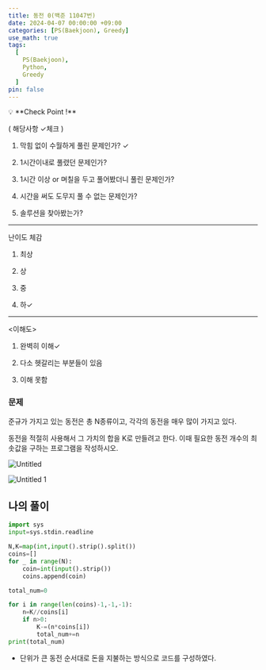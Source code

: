```yaml
---
title: 동전 0(백준 11047번)
date: 2024-04-07 00:00:00 +09:00
categories: [PS(Baekjoon), Greedy]
use_math: true
tags:
  [
    PS(Baekjoon),
    Python,
    Greedy
  ]
pin: false
---
```


<aside>
💡 **Check Point !**

( 해당사항 ✓체크 )

1. 막힘 없이 수월하게 풀린 문제인가? ✓

2. 1시간이내로 풀렸던 문제인가?

3. 1시간 이상 or 며칠을 두고 풀어봤더니 풀린 문제인가?

4. 시간을 써도 도무지 풀 수 없는 문제인가?

5. 솔루션을 찾아봤는가?

---

난이도 체감

1. 최상

2. 상

3. 중

4. 하✓

---

<이해도>

1. 완벽히 이해✓

2. 다소 헷갈리는 부분들이 있음

3. 이해 못함

</aside>

### 문제

준규가 가지고 있는 동전은 총 N종류이고, 각각의 동전을 매우 많이 가지고 있다.

동전을 적절히 사용해서 그 가치의 합을 K로 만들려고 한다. 이때 필요한 동전 개수의 최솟값을 구하는 프로그램을 작성하시오.

![Untitled](https://github.com/gihuni99/gihuni99.github.io/assets/90080065/444a9a6c-6bd5-4f2d-a47b-45a58ccafbca)

![Untitled 1](https://github.com/gihuni99/gihuni99.github.io/assets/90080065/95a7ceae-bee4-43f6-8037-761cc75aa4a3)

## 나의 풀이

```python
import sys
input=sys.stdin.readline

N,K=map(int,input().strip().split())
coins=[]
for _ in range(N):
    coin=int(input().strip())
    coins.append(coin)

total_num=0

for i in range(len(coins)-1,-1,-1):
    n=K//coins[i]
    if n>0:
        K-=(n*coins[i])
        total_num+=n
print(total_num)
```

- 단위가 큰 동전 순서대로 돈을 지불하는 방식으로 코드를 구성하였다.